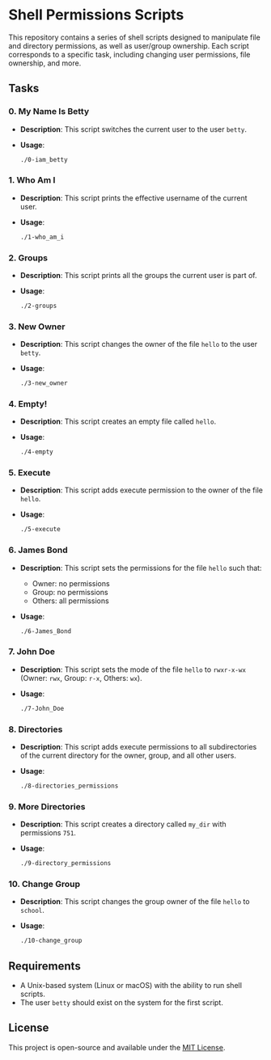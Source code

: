 # Shell Permissions Scripts

This repository contains a series of shell scripts designed to manipulate file and directory permissions, as well as user/group ownership. Each script corresponds to a specific task, including changing user permissions, file ownership, and more.

## Tasks

### 0. **My Name Is Betty**

- **Description**: This script switches the current user to the user `betty`.
- **Usage**:

    ```bash
    ./0-iam_betty
    ```

### 1. **Who Am I**

- **Description**: This script prints the effective username of the current user.
- **Usage**:

    ```bash
    ./1-who_am_i
    ```

### 2. **Groups**

- **Description**: This script prints all the groups the current user is part of.
- **Usage**:

    ```bash
    ./2-groups
    ```

### 3. **New Owner**

- **Description**: This script changes the owner of the file `hello` to the user `betty`.
- **Usage**:

    ```bash
    ./3-new_owner
    ```

### 4. **Empty!**

- **Description**: This script creates an empty file called `hello`.
- **Usage**:

    ```bash
    ./4-empty
    ```

### 5. **Execute**

- **Description**: This script adds execute permission to the owner of the file `hello`.
- **Usage**:

    ```bash
    ./5-execute
    ```

### 6. **James Bond**

- **Description**: This script sets the permissions for the file `hello` such that:
  - Owner: no permissions
  - Group: no permissions
  - Others: all permissions
- **Usage**:

    ```bash
    ./6-James_Bond
    ```

### 7. **John Doe**

- **Description**: This script sets the mode of the file `hello` to `rwxr-x-wx` (Owner: `rwx`, Group: `r-x`, Others: `wx`).
- **Usage**:

    ```bash
    ./7-John_Doe
    ```

### 8. **Directories**

- **Description**: This script adds execute permissions to all subdirectories of the current directory for the owner, group, and all other users.
- **Usage**:

    ```bash
    ./8-directories_permissions
    ```

### 9. **More Directories**

- **Description**: This script creates a directory called `my_dir` with permissions `751`.
- **Usage**:

    ```bash
    ./9-directory_permissions
    ```

### 10. **Change Group**

- **Description**: This script changes the group owner of the file `hello` to `school`.
- **Usage**:

    ```bash
    ./10-change_group
    ```

## Requirements

- A Unix-based system (Linux or macOS) with the ability to run shell scripts.
- The user `betty` should exist on the system for the first script.

## License

This project is open-source and available under the [MIT License](LICENSE).
